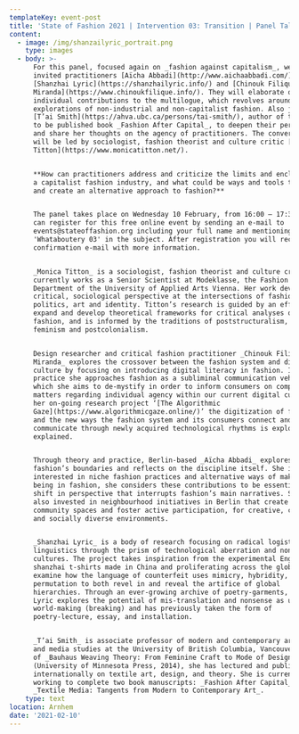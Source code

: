 ```yaml
---
templateKey: event-post
title: 'State of Fashion 2021 | Intervention 03: Transition | Panel Talk'
content:
  - image: /img/shanzailyric_portrait.png
    type: images
  - body: >-
      For this panel, focused again on _fashion against capitalism_, we have
      invited practitioners [Aïcha Abbadi](http://www.aichaabbadi.com/),
      [Shanzhai Lyric](https://shanzhailyric.info/) and [Chinouk Filique de
      Miranda](https://www.chinoukfilique.info/). They will elaborate on their
      individual contributions to the multilogue, which revolves around critical
      explorations of non-industrial and non-capitalist fashion. Also joining is
      [T’ai Smith](https://ahva.ubc.ca/persons/tai-smith/), author of the soon
      to be published book _Fashion After Capital_, to deepen their perspectives
      and share her thoughts on the agency of practitioners. The conversation
      will be led by sociologist, fashion theorist and culture critic [Monica
      Titton](https://www.monicatitton.net/). 


      **How can practitioners address and criticize the limits and enclosures of
      a capitalist fashion industry, and what could be ways and tools to opt out
      and create an alternative approach to fashion?**


      The panel takes place on Wednesday 10 February, from 16:00 – 17:30. You
      can register for this free online event by sending an e-mail to
      events@stateoffashion.org including your full name and mentioning
      'Whataboutery 03' in the subject. After registration you will receive a
      confirmation e-mail with more information.


      _Monica Titton_ is a sociologist, fashion theorist and culture critic. She
      currently works as a Senior Scientist at Modeklasse, the Fashion
      Department of the University of Applied Arts Vienna. Her work develops a
      critical, sociological perspective at the intersections of fashion,
      politics, art and identity. Titton’s research is guided by an effort to
      expand and develop theoretical frameworks for critical analyses of
      fashion, and is informed by the traditions of poststructuralism, Marxism,
      feminism and postcolonialism.


      Design researcher and critical fashion practitioner _Chinouk Filique de
      Miranda_ explores the crossover between the fashion system and digital
      culture by focusing on introducing digital literacy in fashion. In her
      practice she approaches fashion as a subliminal communication vehicle
      which she aims to de-mystify in order to inform consumers on complex
      matters regarding individual agency within our current digital culture. In
      her on-going research project ‘[The Algorithmic
      Gaze](https://www.algorithmicgaze.online/)’ the digitization of fashion
      and the new ways the fashion system and its consumers connect and
      communicate through newly acquired technological rhythms is explored and
      explained.


      Through theory and practice, Berlin-based _Aïcha Abbadi_ explores
      fashion’s boundaries and reflects on the discipline itself. She is
      interested in niche fashion practices and alternative ways of making and
      being in fashion, she considers these contributions to be essential for a
      shift in perspective that interrupts fashion’s main narratives. She is
      also invested in neighbourhood initiatives in Berlin that create shared
      community spaces and foster active participation, for creative, culturally
      and socially diverse environments.


      _Shanzhai Lyric_ is a body of research focusing on radical logistics and
      linguistics through the prism of technological aberration and nonofficial
      cultures. The project takes inspiration from the experimental English of
      shanzhai t-shirts made in China and proliferating across the globe to
      examine how the language of counterfeit uses mimicry, hybridity, and
      permutation to both revel in and reveal the artifice of global
      hierarchies. Through an ever-growing archive of poetry-garments, Shanzhai
      Lyric explores the potential of mis-translation and nonsense as utopian
      world-making (breaking) and has previously taken the form of
      poetry-lecture, essay, and installation.


      _T’ai Smith_ is associate professor of modern and contemporary art history
      and media studies at the University of British Columbia, Vancouver. Author
      of _Bauhaus Weaving Theory: From Feminine Craft to Mode of Design_
      (University of Minnesota Press, 2014), she has lectured and published
      internationally on textile art, design, and theory. She is currently
      working to complete two book manuscripts: _Fashion After Capital_ and
      _Textile Media: Tangents from Modern to Contemporary Art_.
    type: text
location: Arnhem
date: '2021-02-10'
---
```


